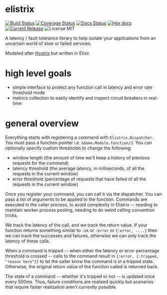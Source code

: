 # elistrix

[![Build Status](https://travis-ci.org/tobz/elistrix.svg?branch=master)](https://travis-ci.org/tobz/elistrix)
[![Coverage Status](https://coveralls.io/repos/tobz/elistrix/badge.svg?branch=master)](https://coveralls.io/r/tobz/elistrix?branch=master)
[![Docs Status](http://inch-ci.org/github/tobz/elistrix.svg?branch=master)](http://inch-ci.org/github/tobz/elistrix)
[![Hex docs](http://img.shields.io/badge/hex.pm-docs-green.svg)](https://hexdocs.pm/elistrix)
[![Current Release](https://img.shields.io/hexpm/v/elistrix.svg)](https://hex.pm/packages/elistrix)
![License MIT](https://img.shields.io/hexpm/l/elistrix.svg)

A latency / fault tolerance library to help isolate your applications from an uncertain world of slow or failed services.

Modeled after [Hystrix](https://github.com/Netflix/Hystrix) but written in Elixir.

# high level goals
- simple interface to protect any function call in latency and error rate threshold mode
- metrics collection to easily identify and inspect circuit breakers in real-time

# general overview

Everything starts with registering a command with `Elistrix.Dispatcher`.  You must pass a function pointer i.e. `&Some.Module.function/2`.  You can optionally specify custom thresholds to change the following:
- window length (the amount of time we'll keep a history of previous requests for the command)
- latency threshold (the average latency, in milliseconds, of all the requests in the current window)
- error threshold (percentage of requests that have failed of all the requests in the current window)

Once you register your command, you can call it via the dispatcher.  You can pass a list of arguments to be applied to the function.  Commands are executed in the caller process, to avoid complexity in Elistrix -- needing to maintain worker process pooling, needing to do weird calling convention tricks.

We track the latency of the call, and we track the return value.  If your function returns something similar to `:ok` or `:error` or `{:error, ....}` then we can track the successes and failures, otherwise we can only track the latency of these calls.

When a command is tripped -- when either the latency or error percentage threshold is crossed -- calls to the command result in `{:error, {:tripped, "reason here"}}` to let the caller know the command is in a tripped state.  Otherwise, the original return value of the function called is returned back.

The state of a command -- whether it's tripped or not -- is updated once every 500ms.  Thus, failure conditions are realized quickly but scenarios that require faster realization aren't currently possible.
